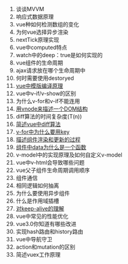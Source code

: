 1. 谈谈MVVM
1. 响应式数据原理
1. vue种如何检测数组的变化
1. 为何vue选择异步渲染
1. nextTick原理实现
1. vue中computed特点
1. watch中的deep：true是如何实现的
1. vue组件的生命周期
1. ajax请求放在哪个生命周期中
1. 何时需要使用destoryed
1. [vue中模版编译原理](https://github.com/Vstar18/Vue-interview/issues/6)
1. vue中v-if/v-show的区别
1. 为什么v-for和v-if不能连用
1. [用vnode来描述一个DOM结构](https://github.com/Vstar18/Vue-interview/issues/2)
1. diff算法的时间复杂度(T(n))
1. [简述vue中diff算法](https://github.com/Vstar18/Vue-interview/issues/4)
1. [v-for中为什么要用key](https://github.com/Vstar18/Vue-interview/issues/3)
1. [描述组件渲染和更新的过程](https://github.com/Vstar18/Vue-interview/issues/5)
1. [组件中data为什么是一个函数](https://github.com/Vstar18/Vue-interview/issues/3)
1. v-model中的实现原理及如何自定义v-model
1. vue中v-html会导致哪些问题
1. vue父子组件生命周期调用顺序
1. 组件通信
1. 相同逻辑如何抽离
1. 为什么要使用异步组件
1. 什么是作用域插槽
1. [对keep-alive的理解](https://github.com/Vstar18/Vue-interview/issues/7)
1. vue中常见的性能优化
1. vue3.0你知道有哪些改进
1. 实现hash路由和history路由
1. vue中导航守卫
1. action和mutation的区别
1. 简述vuex工作原理
